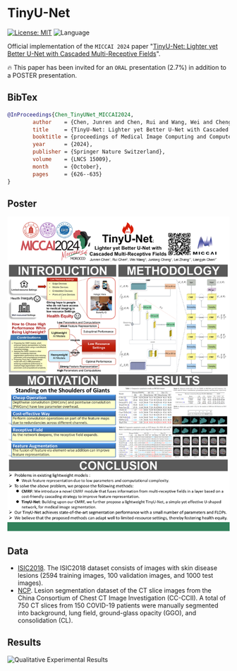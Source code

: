 # TinyU-Net

[![License: MIT](https://img.shields.io/badge/License-MIT-yellow.svg)](https://opensource.org/licenses/MIT) ![Language](https://img.shields.io/static/v1?label=By&message=Pytorch&color=red)

Official implementation of the `MICCAI 2024` paper "[TinyU-Net: Lighter yet Better U-Net with Cascaded Multi-Receptive Fields](https://doi.org/10.1007/978-3-031-72114-4_60)".

🔥 This paper has been invited for an `ORAL` presentation (2.7%) in addition to a POSTER presentation. 

## BibTex
```bibtex
@InProceedings{Chen_TinyUNet_MICCAI2024,
        author    = {Chen, Junren and Chen, Rui and Wang, Wei and Cheng, Junlong and Zhang, Lei and Chen, Liangyin},
        title     = {TinyU-Net: Lighter yet Better U-Net with Cascaded Multi-Receptive Fields},
        booktitle = {proceedings of Medical Image Computing and Computer Assisted Intervention -- MICCAI 2024},
        year      = {2024},
        publisher = {Springer Nature Switzerland},
        volume    = {LNCS 15009},
        month     = {October},
        pages     = {626--635}
}
```

## Poster
![Posterl Results](./assets/MICCAI2024-TinyU-Net-Poster.png "Poster")

## Data
- [ISIC2018](https://challenge.isic-archive.com/data/#2018). The ISIC2018 dataset consists of images with skin disease lesions (2594 training images, 100 validation images, and 1000 test images).
- [NCP](http://ncov-ai.big.ac.cn/download?lang=en). Lesion segmentation dataset of the CT slice images from the China Consortium of Chest CT Image Investigation (CC-CCII). A total of 750 CT slices from 150 COVID-19 patients were manually segmented into background, lung field, ground-glass opacity (GGO), and consolidation (CL).

## Results
![Qualitative Experimental Results](./assets/Qualitative_experimental_results.png "Comparative qualitative results on ISIC2018 (top two rows) and NCP (bottom two rows) datasets.")
